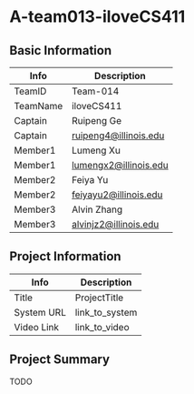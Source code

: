 # A-team013-iloveCS411

## Basic Information

|   Info      |        Description     |
| ----------- | ---------------------- |
| TeamID      |        Team-014        |
| TeamName    |       iloveCS411       |
| Captain     |       Ruipeng Ge       |
| Captain     |  ruipeng4@illinois.edu |
| Member1     |        Lumeng Xu       |
| Member1     |  lumengx2@illinois.edu |
| Member2     |        Feiya Yu        |
| Member2     |  feiyayu2@illinois.edu |
| Member3     |       Alvin Zhang      |
| Member3     |  alvinjz2@illinois.edu |

## Project Information

|   Info      |        Description     |
| ----------- | ---------------------- |
|  Title      |       ProjectTitle     |
| System URL  |      link_to_system    |
| Video Link  |      link_to_video     |

## Project Summary

TODO
